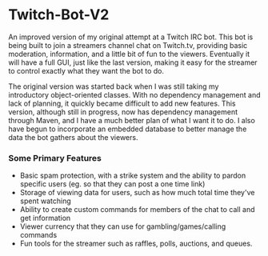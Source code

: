 # Twitch-Bot-V2
An improved version of my original attempt at a Twitch IRC bot. This bot is being built to join a streamers channel chat on Twitch.tv, providing basic moderation, information, and a little bit of fun to the viewers. Eventually it will have a full GUI, just like the last version, making it easy for the streamer to control exactly what they want the bot to do.

The original version was started back when I was still taking my introductory object-oriented classes. With no dependency management and lack of planning, it quickly became difficult to add new features. This version, although still in progress, now has dependency management through Maven, and I have a much better plan of what I want it to do. I also have begun to incorporate an embedded database to better manage the data the bot gathers about the viewers.

### Some Primary Features
* Basic spam protection, with a strike system and the ability to pardon specific users (eg. so that they can post a one time link)
* Storage of viewing data for users, such as how much total time they've spent watching
* Ability to create custom commands for members of the chat to call and get information
* Viewer currency that they can use for gambling/games/calling commands
* Fun tools for the streamer such as raffles, polls, auctions, and queues.
